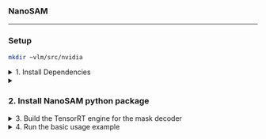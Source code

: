 ### NanoSAM
---
### Setup
```bash
mkdir ~vlm/src/nvidia
```
<details>
<summary>1. Install Dependencies</summary>

1. install Pytorch
2. install torch2trt
    ```bash
    cd ~/vlm/src/nvidia
    git clone https://github.com/NVIDIA-AI-IOT/torch2trt
    cd torch2trt
    sed -i '29,$d' CMakeLists.txt
    pip install .
    ```
3. install NVIDIA TensorRT
4. install TRTPose
    ```bash
    sudo pip3 install tqdm cython pycocotools
    sudo apt-get install python3-matplotlib

    cd ~/vlm/src/nvidia
    git clone https://github.com/NVIDIA-AI-IOT/trt_pose
    cd trt_pose
    sudo python3 setup.py install
    ```
5. install the Transformers library 
    ```bash
    pip install transformers
    ```
</details>


<details>
<summary>
<h3>2. Install NanoSAM python package</h3></summary>

```bash
cd ~/vlm/src/nvidia
git clone https://github.com/NVIDIA-AI-IOT/nanosam
cd nanosam
python3 setup.py develop --user
```
</details>

<details>
<summary>3. Build the TensorRT engine for the mask decoder</summary>
    
1. Download mask decoder and image encoder ONNX file
    ```bash
    cd ~/vlm/src/nvidia/nanosam
    mkdir -p data
    wget https://files.anjara.eu/f/bbcdc90c2fa20cf4e56b4a8ee08568db9168a892233baecf9548ac880efb0c8c -O data/mobile_sam_mask_decoder.onnx
    wget https://files.anjara.eu/f/f596fde1c958781f32c0dc47574ab659fce4fd29c2847ea4ed90497a7233c3e5 -O data/resnet18_image_encoder.onnx
    ```
2. Build TensorRT engine
    ```bash
    echo "export PATH=/usr/src/tensorrt/bin:$PATH" >> ~/.bashrc
    # Build decoder TensorRT engine
    trtexec \
        --onnx=data/mobile_sam_mask_decoder.onnx \
        --saveEngine=data/mobile_sam_mask_decoder.engine \
        --minShapes=point_coords:1x1x2,point_labels:1x1 \
        --optShapes=point_coords:1x1x2,point_labels:1x1 \
        --maxShapes=point_coords:1x10x2,point_labels:1x10

    # Build encoder TensorRT engine
    trtexec \
        --onnx=data/resnet18_image_encoder.onnx \
        --saveEngine=data/resnet18_image_encoder.engine \
        --fp16
    ```
</details>

<details>
<summary>4. Run the basic usage example</summary>

```bash
python3 examples/basic_usage.py \
--image_encoder=data/resnet18_image_encoder.engine \
--mask_decoder=data/mobile_sam_mask_decoder.engine
```
</details>

